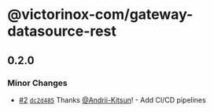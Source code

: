 # @victorinox-com/gateway-datasource-rest

## 0.2.0

### Minor Changes

- [#2](https://github.com/victorinox-com/gateway-datasource-rest/pull/2) [`dc2d485`](https://github.com/victorinox-com/gateway-datasource-rest/commit/dc2d4859989aab5a2616e21e30a8b5457421e2d5) Thanks [@Andrii-Kitsun](https://github.com/Andrii-Kitsun)! - Add CI/CD pipelines
